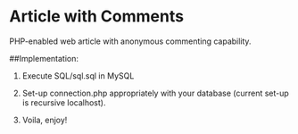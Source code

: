 # Article with Comments
PHP-enabled web article with anonymous commenting capability. 

##Implementation:

1) Execute SQL/sql.sql in MySQL

2) Set-up connection.php appropriately with your database (current set-up is recursive localhost). 

3) Voila, enjoy! 
